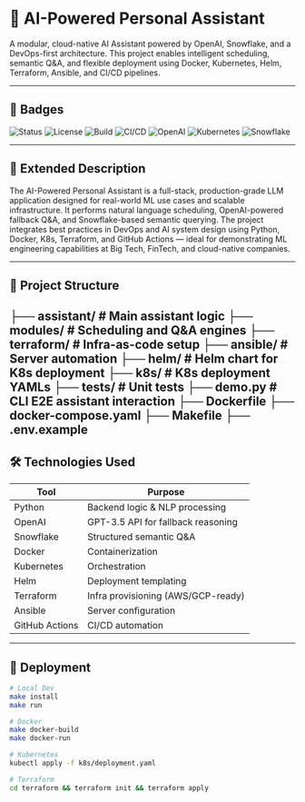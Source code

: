 # 🤖 AI-Powered Personal Assistant

A modular, cloud-native AI Assistant powered by OpenAI, Snowflake, and a DevOps-first architecture. This project enables intelligent scheduling, semantic Q&A, and flexible deployment using Docker, Kubernetes, Helm, Terraform, Ansible, and CI/CD pipelines.

---

## 📌 Badges

![Status](https://img.shields.io/badge/status-active-brightgreen)
![License](https://img.shields.io/github/license/Trojan3877/AI-Powered-personal-Assistant)
![Build](https://img.shields.io/badge/build-passing-success)
![CI/CD](https://img.shields.io/badge/CI--CD-GitHub%20Actions-blue)
![OpenAI](https://img.shields.io/badge/ML%20Algo-GPT--3.5%20Turbo-blue)
![Kubernetes](https://img.shields.io/badge/Kubernetes-ready-blue)
![Snowflake](https://img.shields.io/badge/Snowflake-supported-lightblue)

---

## 📘 Extended Description

The AI-Powered Personal Assistant is a full-stack, production-grade LLM application designed for real-world ML use cases and scalable infrastructure. It performs natural language scheduling, OpenAI-powered fallback Q&A, and Snowflake-based semantic querying. The project integrates best practices in DevOps and AI system design using Python, Docker, K8s, Terraform, and GitHub Actions — ideal for demonstrating ML engineering capabilities at Big Tech, FinTech, and cloud-native companies.

---

## 📂 Project Structure

├── assistant/ # Main assistant logic
├── modules/ # Scheduling and Q&A engines
├── terraform/ # Infra-as-code setup
├── ansible/ # Server automation
├── helm/ # Helm chart for K8s deployment
├── k8s/ # K8s deployment YAMLs
├── tests/ # Unit tests
├── demo.py # CLI E2E assistant interaction
├── Dockerfile
├── docker-compose.yaml
├── Makefile
├── .env.example
---

## 🛠️ Technologies Used

| Tool           | Purpose                                   |
|----------------|-------------------------------------------|
| Python         | Backend logic & NLP processing            |
| OpenAI         | GPT-3.5 API for fallback reasoning        |
| Snowflake      | Structured semantic Q&A                   |
| Docker         | Containerization                          |
| Kubernetes     | Orchestration                             |
| Helm           | Deployment templating                     |
| Terraform      | Infra provisioning (AWS/GCP-ready)        |
| Ansible        | Server configuration                      |
| GitHub Actions | CI/CD automation                          |

---

## 🚀 Deployment

```bash
# Local Dev
make install
make run

# Docker
make docker-build
make docker-run

# Kubernetes
kubectl apply -f k8s/deployment.yaml

# Terraform
cd terraform && terraform init && terraform apply

